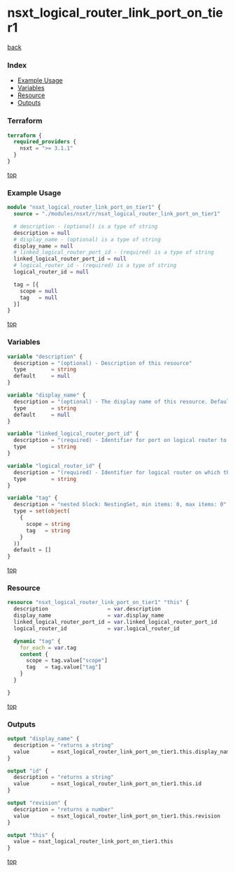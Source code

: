 # nsxt_logical_router_link_port_on_tier1

[back](../nsxt.md)

### Index

- [Example Usage](#example-usage)
- [Variables](#variables)
- [Resource](#resource)
- [Outputs](#outputs)

### Terraform

```terraform
terraform {
  required_providers {
    nsxt = ">= 3.1.1"
  }
}
```

[top](#index)

### Example Usage

```terraform
module "nsxt_logical_router_link_port_on_tier1" {
  source = "./modules/nsxt/r/nsxt_logical_router_link_port_on_tier1"

  # description - (optional) is a type of string
  description = null
  # display_name - (optional) is a type of string
  display_name = null
  # linked_logical_router_port_id - (required) is a type of string
  linked_logical_router_port_id = null
  # logical_router_id - (required) is a type of string
  logical_router_id = null

  tag = [{
    scope = null
    tag   = null
  }]
}
```

[top](#index)

### Variables

```terraform
variable "description" {
  description = "(optional) - Description of this resource"
  type        = string
  default     = null
}

variable "display_name" {
  description = "(optional) - The display name of this resource. Defaults to ID if not set"
  type        = string
  default     = null
}

variable "linked_logical_router_port_id" {
  description = "(required) - Identifier for port on logical router to connect to"
  type        = string
}

variable "logical_router_id" {
  description = "(required) - Identifier for logical router on which this port is created"
  type        = string
}

variable "tag" {
  description = "nested block: NestingSet, min items: 0, max items: 0"
  type = set(object(
    {
      scope = string
      tag   = string
    }
  ))
  default = []
}
```

[top](#index)

### Resource

```terraform
resource "nsxt_logical_router_link_port_on_tier1" "this" {
  description                   = var.description
  display_name                  = var.display_name
  linked_logical_router_port_id = var.linked_logical_router_port_id
  logical_router_id             = var.logical_router_id

  dynamic "tag" {
    for_each = var.tag
    content {
      scope = tag.value["scope"]
      tag   = tag.value["tag"]
    }
  }

}
```

[top](#index)

### Outputs

```terraform
output "display_name" {
  description = "returns a string"
  value       = nsxt_logical_router_link_port_on_tier1.this.display_name
}

output "id" {
  description = "returns a string"
  value       = nsxt_logical_router_link_port_on_tier1.this.id
}

output "revision" {
  description = "returns a number"
  value       = nsxt_logical_router_link_port_on_tier1.this.revision
}

output "this" {
  value = nsxt_logical_router_link_port_on_tier1.this
}
```

[top](#index)